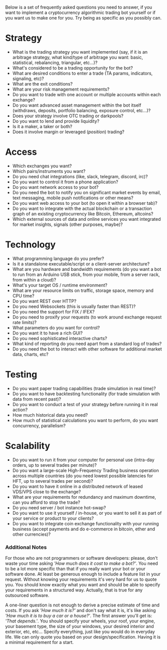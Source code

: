 Below is a set of frequently asked questions you need to answer, if you want to implement a cryptocurrency algorithmic trading bot yourself or if you want us to make one for you. Try being as specific as you possibly can.

# Strategy

  - What is the trading strategy you want implemented (say, if it is an arbitrage strategy, what kind/type of arbitrage you want: basic, statistical, rebalancing, triangular, etc...)?
  - What's considered to be a trading opportunity for the bot?
  - What are desired conditions to enter a trade (TA params, indicators, signaling, etc)?
  - What are the exit conditions?
  - What are your risk management requirements?
  - Do you want to trade with one account or multiple accounts within each exchange?
  - Do you want advanced asset management within the bot itself (withdraws, deposits, portfolio balancing, exposure control, etc...)?
  - Does your strategy involve OTC trading or darkpools?
  - Do you want to lend and provide liquidity?
  - Is it a maker, a taker or both?
  - Does it involve margin or leveraged (*position*) trading?

# Access

  - Which exchanges you want?
  - Which pairs/instruments you want?
  - Do you need chat integrations (like, slack, telegram, discord, irc)?
  - Do you want to control it from a phone application?
  - Do you want network access to your bot? 
  - Do you need the bot to notify you on significant market events by email, text messaging, mobile push notifications or other means?
  - Do you want web access to your bot (to open it within a browser tab)?
  - Do you want to integrate with the actual blockchain or a transaction graph of an existing cryptocurrency like Bitcoin, Ethereum, altcoins?    
  - Which external sources of data and online services you want integrated for market insights, signals (other purposes, maybe)?

# Technology

  - What programming language do you prefer?
  - Is it a standalone executable/script or a client-server architecture?
  - What are you hardware and bandwidth requirements (do you want a bot to run from an Arduino USB stick, from your mobile, from a server rack, from within a cloud)?
  - What's your target OS / runtime environment?
  - What are your resource limits on traffic, storage space, memory and CPU time?
  - Do you want REST over HTTP?
  - Do you need Websockets (this is usually faster than REST)?
  - Do you need the support for FIX / IFEX?
  - Do you need to proxify your requests (to work around exchange request rate limits)?
  - What parameters do you want for control?
  - Do you want it to have a rich GUI?
  - Do you need sophisticated interactive charts?
  - What kind of reporting do you need apart from a standard log of trades?
  - Do you need the bot to interact with other software for additional market data, charts, etc?

# Testing

  - Do you want paper trading capabilities (trade simulation in real time)?
  - Do you want to have backtesting functionality (for trade simulation with data from recent past)?
  - Do you want to conduct a test of your strategy before running it in real action?
  - How much historical data you need?
  - How much of statistical calculations you want to perform, do you want concurrency, parallelism?

# Scalability

  - Do you want to run it from your computer for personal use (intra-day orders, up to several trades per minute)?
  - Do you want a large-scale High-Frequency Trading business operation across multiple countries (do you need lowest possible latencies for HFT, up to several trades per second)?
  - Do you want to have it online in a distributed network of leased VDS/VPS close to the exchange?
  - What are your requirements for redundancy and maximum downtime, can you afford to stop the trade?
  - Do you need server / bot instance hot-swap?
  - Do you want to use it yourself / in-house, or you want to sell it as part of your service or product to your clients?
  - Do you want to integrate coin exchange functionality with your running business (accept payments and do e-commerce in bitcoin, ether and other currencies)?

### Additional Notes

For those who are not programmers or software developers: please, don't waste your time asking *'How much does it cost to make a bot?'*. You need to be a lot more specific than that if you really want your bot or your software done. At least be generous enough to include a feature list in your request. Without knowing your requirements it's very hard for us to quote you. You should know exactly what you want and should be able to specify your requirements in a structured way. Actually, that is true for any outsourced software. 

A one-liner question is not enough to derive a precise estimate of time and costs. If you ask *'How much it is?'* and don't say what it is, it's like asking *'How much it is to buy a car or a house?'*. The first answer you'll get is: *'That depends.'*. You should specify your wheels, your roof, your engine, your basement type, the size of your windows, your desired interior and exterior, etc, etc... Specify everything, just like you would do in everyday life. We can only quote you based on your design/specification. Having it is a minimal requirement for a start.